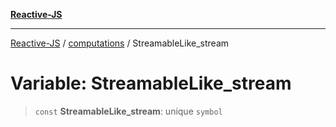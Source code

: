 [**Reactive-JS**](../../README.md)

***

[Reactive-JS](../../README.md) / [computations](../README.md) / StreamableLike\_stream

# Variable: StreamableLike\_stream

> `const` **StreamableLike\_stream**: unique `symbol`
